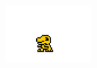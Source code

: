 <img src="https://github.com/ljlm0402/ljlm0402/blob/master/logo_w.webp?raw=true" width="200px">
<!-- <img src="https://github.com/ljlm0402/ljlm0402/blob/master/logo.gif?raw=true" width="300px"> -->

<!--
**ljlm0402/ljlm0402** is a ✨ _special_ ✨ repository because its `README.md` (this file) appears on your GitHub profile.

Here are some ideas to get you started:

- 🔭 I’m currently working on ...
- 🌱 I’m currently learning ...
- 👯 I’m looking to collaborate on ...
- 🤔 I’m looking for help with ...
- 💬 Ask me about ...
- 📫 How to reach me: ...
- 😄 Pronouns: ...
- ⚡ Fun fact: ...
-->
